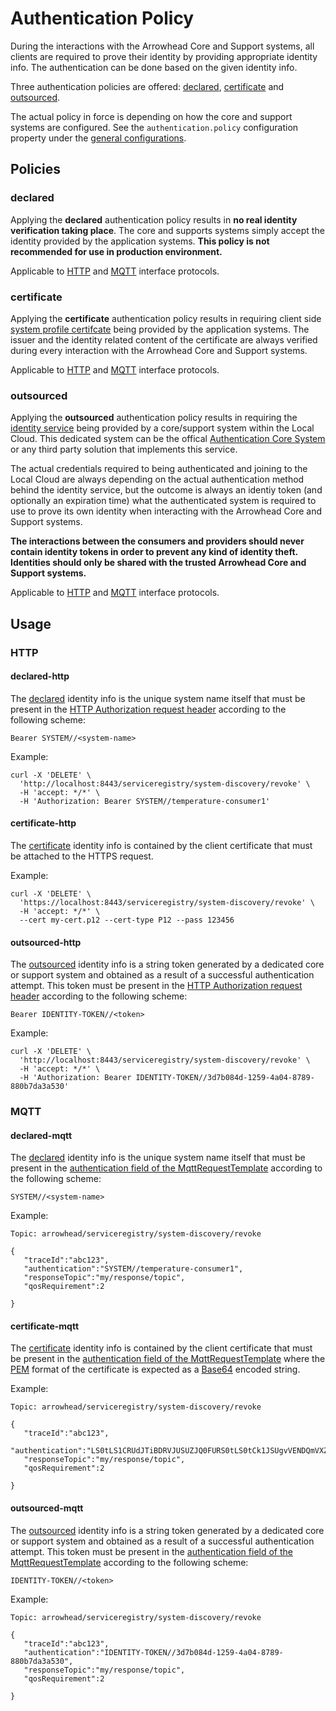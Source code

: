 # Authentication Policy

During the interactions with the Arrowhead Core and Support systems, all clients are required to prove their identity by providing appropriate identity info. The authentication can be done based on the given identity info.

Three authentication policies are offered: [declared](#declared), [certificate](#certificate) and [outsourced](#outsourced).

The actual policy in force is depending on how the core and support systems are configured. See the `authentication.policy` configuration property under the [general configurations](../general/general_config_props.md).

## Policies

### declared

Applying the **declared** authentication policy results in **no real identity verification taking place**. The core and supports systems simply accept the identity provided by the application systems. **This policy is not recommended for use in production environment.** 

Applicable to [HTTP](#declared-http) and [MQTT](#declared-mqtt) interface protocols.

### certificate

Applying the **certificate** authentication policy results in requiring client side [system profile certifcate](../help/certificate-profiles.md/#system-profile) being provided by the application systems. The issuer and the identity related content of the certificate are always verified during every interaction with the Arrowhead Core and Support systems.

Applicable to [HTTP](#certificate-http) and [MQTT](#certificate-mqtt) interface protocols.

### outsourced

Applying the **outsourced** authentication policy results in requiring the [identity service](../assets/sd/5_0_0/identity_sd.pdf) being provided by a core/support system within the Local Cloud. This dedicated system can be the offical [Authentication Core System](../core_systems/authentication.md) or any third party solution that implements this service.

The actual credentials required to being authenticated and joining to the Local Cloud are always depending on the actual authentication method behind the identity service, but the outcome is always an identiy token (and optionally an expiration time) what the authenticated system is required to use to prove its own identity when interacting with the Arrowhead Core and Support systems. 

**The interactions between the consumers and providers should never contain identity tokens in order to prevent any kind of identity theft. Identities should only be shared with the trusted Arrowhead Core and Support systems.**

Applicable to [HTTP](#outsourced-http) and [MQTT](#outsourced-mqtt) interface protocols.

## Usage

### HTTP

#### declared-http

The [declared](#declared) identity info is the unique system name itself that must be present in the [HTTP Authorization request header](https://datatracker.ietf.org/doc/html/rfc7235#section-4.2) according to the following scheme: 

~~~
Bearer SYSTEM//<system-name>
~~~

Example:

~~~
curl -X 'DELETE' \
  'http://localhost:8443/serviceregistry/system-discovery/revoke' \
  -H 'accept: */*' \
  -H 'Authorization: Bearer SYSTEM//temperature-consumer1'
~~~

#### certificate-http

The [certificate](#certificate) identity info is contained by the client certificate that must be attached to the HTTPS request.

Example:

~~~
curl -X 'DELETE' \
  'https://localhost:8443/serviceregistry/system-discovery/revoke' \
  -H 'accept: */*' \
  --cert my-cert.p12 --cert-type P12 --pass 123456
~~~

#### outsourced-http

The [outsourced](#outsourced) identity info is a string token generated by a dedicated core or support system and obtained as a result of a successful authentication attempt. This token must be present in the [HTTP Authorization request header](https://datatracker.ietf.org/doc/html/rfc7235#section-4.2) according to the following scheme: 

~~~
Bearer IDENTITY-TOKEN//<token>
~~~

Example:

~~~
curl -X 'DELETE' \
  'http://localhost:8443/serviceregistry/system-discovery/revoke' \
  -H 'accept: */*' \
  -H 'Authorization: Bearer IDENTITY-TOKEN//3d7b084d-1259-4a04-8789-880b7da3a530'
~~~

### MQTT

#### declared-mqtt

The [declared](#declared) identity info is the unique system name itself that must be present in the [authentication field of the MqttRequestTemplate](../api/data-models/mqtt-request-template.md) according to the following scheme: 

~~~
SYSTEM//<system-name>
~~~

Example:

~~~
Topic: arrowhead/serviceregistry/system-discovery/revoke

{
   "traceId":"abc123",
   "authentication":"SYSTEM//temperature-consumer1",
   "responseTopic":"my/response/topic",
   "qosRequirement":2
   
}
~~~

#### certificate-mqtt

The [certificate](#certificate) identity info is contained by the client certificate that must be present in the [authentication field of the MqttRequestTemplate](../api/data-models/mqtt-request-template.md) where the [PEM](https://www.ssl.com/guide/pem-der-crt-and-cer-x-509-encodings-and-conversions/#ftoc-heading-1) format of the certificate is expected as a [Base64](https://datatracker.ietf.org/doc/html/rfc4648#section-4) encoded string.

Example:

~~~
Topic: arrowhead/serviceregistry/system-discovery/revoke

{
   "traceId":"abc123",
   "authentication":"LS0tLS1CRUdJTiBDRVJUSUZJQ0FURS0tLS0tCk1JSUgvVENDQmVXZ0...",
   "responseTopic":"my/response/topic",
   "qosRequirement":2
   
}
~~~

#### outsourced-mqtt

The [outsourced](#outsourced) identity info is a string token generated by a dedicated core or support system and obtained as a result of a successful authentication attempt. This token must be present in the [authentication field of the MqttRequestTemplate](../api/data-models/mqtt-request-template.md) according to the following scheme:

~~~
IDENTITY-TOKEN//<token>
~~~

Example:

~~~
Topic: arrowhead/serviceregistry/system-discovery/revoke

{
   "traceId":"abc123",
   "authentication":"IDENTITY-TOKEN//3d7b084d-1259-4a04-8789-880b7da3a530",
   "responseTopic":"my/response/topic",
   "qosRequirement":2
   
}
~~~

